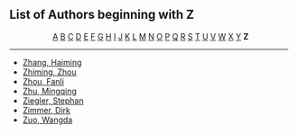<h2>List of Authors beginning with Z</h2>
<p style="text-align:center"><a href="authors_A.html">A</a>&nbsp;<a href="authors_B.html">B</a>&nbsp;<a href="authors_C.html">C</a>&nbsp;<a href="authors_D.html">D</a>&nbsp;<a href="authors_E.html">E</a>&nbsp;<a href="authors_F.html">F</a>&nbsp;<a href="authors_G.html">G</a>&nbsp;<a href="authors_H.html">H</a>&nbsp;<a href="authors_I.html">I</a>&nbsp;<a href="authors_J.html">J</a>&nbsp;<a href="authors_K.html">K</a>&nbsp;<a href="authors_L.html">L</a>&nbsp;<a href="authors_M.html">M</a>&nbsp;<a href="authors_N.html">N</a>&nbsp;<a href="authors_O.html">O</a>&nbsp;<a href="authors_P.html">P</a>&nbsp;<a href="authors_Q.html">Q</a>&nbsp;<a href="authors_R.html">R</a>&nbsp;<a href="authors_S.html">S</a>&nbsp;<a href="authors_T.html">T</a>&nbsp;<a href="authors_U.html">U</a>&nbsp;<a href="authors_V.html">V</a>&nbsp;<a href="authors_W.html">W</a>&nbsp;<a href="authors_X.html">X</a>&nbsp;<a href="authors_Y.html">Y</a>&nbsp;<b>Z</b>&nbsp;</p>
<hr width="98%" />
<ul class="authors_list">
<li><a href="author_339.html">Zhang, Haiming</a></li><li><a href="author_340.html">Zhiming, Zhou</a></li><li><a href="author_341.html">Zhou, Fanli</a></li><li><a href="author_342.html">Zhu, Mingqing</a></li><li><a href="author_343.html">Ziegler, Stephan</a></li><li><a href="author_344.html">Zimmer, Dirk</a></li><li><a href="author_345.html">Zuo, Wangda</a></li></ul>